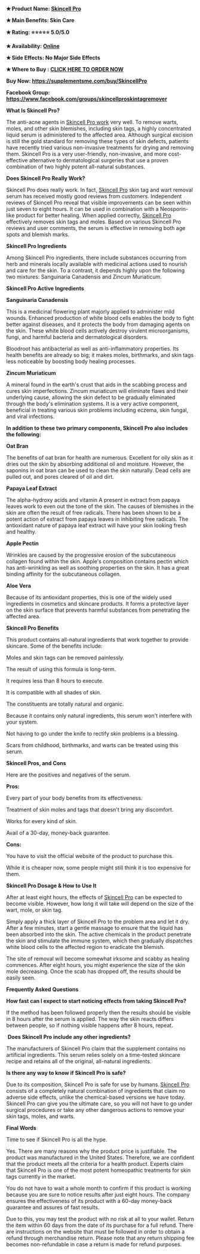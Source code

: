 <p><strong>✭ </strong><strong>Product Name: <a href="https://supplementsme.com/buy/SkincellPro">Skincell Pro</a></strong></p>
<p><strong>✭ </strong><strong>Main Benefits: Skin Care</strong></p>
<p><strong>✭ </strong><strong>Rating: </strong><strong>⭐⭐⭐⭐⭐</strong><strong> 5.0/5.0</strong></p>
<p><strong>✭ </strong><strong>Availability: <a href="https://supplementsme.com/buy/SkincellPro">Online</a></strong></p>
<p><strong>✭ </strong><strong>Side Effects: No Major Side Effects</strong></p>
<p><strong>✭ </strong><strong>Where to Buy : <a href="https://supplementsme.com/buy/SkincellPro">CLICK HERE TO ORDER NOW</a></strong></p>
<p><strong>Buy Now: <a href="https://supplementsme.com/buy/SkincellPro">https://supplementsme.com/buy/SkincellPro</a> </strong></p>
<p><strong>Facebook Group: <a href="https://www.facebook.com/groups/skincellproskintagremover">https://www.facebook.com/groups/skincellproskintagremover</a> </strong></p>
<p><strong>What Is Skincell Pro?</strong></p>
<p>The anti-acne agents in <a href="https://supplementsme.com/buy/SkincellPro">Skincell Pro work</a> very well. To remove warts, moles, and other skin blemishes, including skin tags, a highly concentrated liquid serum is administered to the affected area. Although surgical excision is still the gold standard for removing these types of skin defects, patients have recently tried various non-invasive treatments for drying and removing them. Skincell Pro is a very user-friendly, non-invasive, and more cost-effective alternative to dermatological surgeries that use a proven combination of two highly potent all-natural substances.</p>
<p><strong>Does Skincell Pro Really Work?</strong></p>
<p>Skincell Pro does really work. In fact, <a href="https://supplementsme.com/buy/SkincellPro">Skincell Pro</a> skin tag and wart removal serum has received mostly good reviews from customers. Independent reviews of Skincell Pro reveal that visible improvements can be seen within just seven to eight hours. It can be used in combination with a Neosporin-like product for better healing. When applied correctly, <a href="https://supplementsme.com/buy/SkincellPro">Skincell Pro</a> effectively removes skin tags and moles. Based on various Skincell Pro reviews and user comments, the serum is effective in removing both age spots and blemish marks.</p>
<p><strong>Skincell Pro Ingredients&nbsp;&nbsp;&nbsp;&nbsp;&nbsp;&nbsp;&nbsp;&nbsp;&nbsp;&nbsp;&nbsp;&nbsp;&nbsp;&nbsp;&nbsp;&nbsp;&nbsp;&nbsp;&nbsp;&nbsp;&nbsp;&nbsp;&nbsp;&nbsp;&nbsp;&nbsp;&nbsp;&nbsp;&nbsp;&nbsp;&nbsp;&nbsp;&nbsp;&nbsp;&nbsp;&nbsp;&nbsp;&nbsp;&nbsp;&nbsp;&nbsp;&nbsp;&nbsp;&nbsp;&nbsp;&nbsp;&nbsp;&nbsp;&nbsp;&nbsp;&nbsp;&nbsp; </strong></p>
<p>Among Skincell Pro ingredients, there include substances occurring from herb and minerals locally available with medicinal actions used to nourish and care for the skin. To a contrast, it depends highly upon the following two mixtures: Sanguinaria Canadensis and Zincum Muriaticum.</p>
<p><strong>Skincell Pro Active Ingredients</strong></p>
<p><strong>Sanguinaria Canadensis</strong></p>
<p>This is a medicinal flowering plant majorly applied to administer mild wounds. Enhanced production of white blood cells enables the body to fight better against diseases, and it protects the body from damaging agents on the skin. These white blood cells actively destroy virulent microorganisms, fungi, and harmful bacteria and dermatological disorders.</p>
<p>Bloodroot has antibacterial as well as anti-inflammatory properties. Its health benefits are already so big; it makes moles, birthmarks, and skin tags less noticeable by boosting body healing processes.</p>
<p><strong>Zincum Muriaticum</strong></p>
<p>A mineral found in the earth's crust that aids in the scabbing process and cures skin imperfections. Zincum muriaticum will eliminate flaws and their underlying cause, allowing the skin defect to be gradually eliminated through the body's elimination systems. It is a very active component, beneficial in treating various skin problems including eczema, skin fungal, and viral infections.</p>
<p><strong>In addition to these two primary components, Skincell Pro also includes the following:</strong></p>
<p><strong>Oat Bran</strong></p>
<p>The benefits of oat bran for health are numerous. Excellent for oily skin as it dries out the skin by absorbing additional oil and moisture. However, the saponins in oat bran can be used to clean the skin naturally. Dead cells are pulled out, and pores cleared of oil and dirt.</p>
<p><strong>Papaya Leaf Extract</strong></p>
<p>The alpha-hydroxy acids and vitamin A present in extract from papaya leaves work to even out the tone of the skin. The causes of blemishes in the skin are often the result of free radicals. There has been shown to be a potent action of extract from papaya leaves in inhibiting free radicals. The antioxidant nature of papaya leaf extract will have your skin looking fresh and healthy.</p>
<p><strong>Apple Pectin</strong></p>
<p>Wrinkles are caused by the progressive erosion of the subcutaneous collagen found within the skin. Apple's composition contains pectin which has anti-wrinkling as well as soothing properties on the skin. It has a great binding affinity for the subcutaneous collagen.</p>
<p><strong>Aloe Vera</strong></p>
<p>Because of its antioxidant properties, this is one of the widely used ingredients in cosmetics and skincare products. It forms a protective layer on the skin surface that prevents harmful substances from penetrating the affected area.&nbsp;</p>
<p><strong>Skincell Pro Benefits</strong></p>
<p>This product contains all-natural ingredients that work together to provide skincare. Some of the benefits include:</p>
<p>Moles and skin tags can be removed painlessly.</p>
<p>The result of using this formula is long-term.</p>
<p>It requires less than 8 hours to execute.</p>
<p>It is compatible with all shades of skin.</p>
<p>The constituents are totally natural and organic.</p>
<p>Because it contains only natural ingredients, this serum won't interfere with your system.</p>
<p>Not having to go under the knife to rectify skin problems is a blessing.</p>
<p>Scars from childhood, birthmarks, and warts can be treated using this serum.&nbsp;</p>
<p><strong>Skincell Pros, and Cons</strong></p>
<p>Here are the positives and negatives of the serum.</p>
<p><strong>Pros: </strong></p>
<p>Every part of your body benefits from its effectiveness.</p>
<p>Treatment of skin moles and tags that doesn't bring any discomfort.</p>
<p>Works for every kind of skin.</p>
<p>Avail of a 30-day, money-back guarantee.</p>
<p><strong>Cons: </strong></p>
<p>You have to visit the official website of the product to purchase this.</p>
<p>While it is cheaper now, some people might still think it is too expensive for them.&nbsp;</p>
<p><strong>Skincell Pro Dosage &amp; How to Use It</strong></p>
<p>After at least eight hours, the effects of <a href="https://supplementsme.com/buy/SkincellPro">Skincell Pro</a> can be expected to become visible. However, how long it will take will depend on the size of the wart, mole, or skin tag.</p>
<p>Simply apply a thick layer of Skincell Pro to the problem area and let it dry. After a few minutes, start a gentle massage to ensure that the liquid has been absorbed into the skin. The active chemicals in the product penetrate the skin and stimulate the immune system, which then gradually dispatches white blood cells to the affected region to eradicate the blemish.</p>
<p>The site of removal will become somewhat irksome and scabby as healing commences. After eight hours, you might experience the size of the skin mole decreasing. Once the scab has dropped off, the results should be easily seen.&nbsp;</p>
<p><strong>Frequently Asked Questions</strong></p>
<p><strong>How fast can I expect to start noticing effects from taking Skincell Pro?</strong></p>
<p>If the method has been followed properly then the results should be visible in 8 hours after the serum is applied. The way the skin reacts differs between people, so if nothing visible happens after 8 hours, repeat.</p>
<p>&nbsp;<strong>Does Skincell Pro include any other ingredients?</strong></p>
<p>The manufacturers of Skincell Pro claim that the supplement contains no artificial ingredients. This serum relies solely on a time-tested skincare recipe and retains all of the original, all-natural ingredients.</p>
<p><strong>Is there any way to know if Skincell Pro is safe?</strong></p>
<p>Due to its composition, Skincell Pro is safe for use by humans. <a href="https://supplementsme.com/buy/SkincellPro">Skincell Pro</a> consists of a completely natural combination of ingredients that claim no adverse side effects, unlike the chemical-based versions we have today. Skincell Pro can give you the ultimate care, so you will not have to go under surgical procedures or take any other dangerous actions to remove your skin tags, moles, and warts.&nbsp;</p>
<p><strong>Final Words</strong></p>
<p>Time to see if Skincell Pro is all the hype.</p>
<p>Yes. There are many reasons why the product price is justifiable. The product was manufactured in the United States. Therefore, we are confident that the product meets all the criteria for a health product. Experts claim that Skincell Pro is one of the most potent homeopathic treatments for skin tags currently in the market.</p>
<p>You do not have to wait a whole month to confirm if this product is working because you are sure to notice results after just eight hours. The company ensures the effectiveness of its product with a 60-day money-back guarantee and assures of fast results.</p>
<p>Due to this, you may test the product with no risk at all to your wallet. Return the item within 60 days from the date of its purchase for a full refund. There are instructions on the website that must be followed in order to obtain a refund through merchandise return. Please note that any return shipping fee becomes non-refundable in case a return is made for refund purposes.</p>
